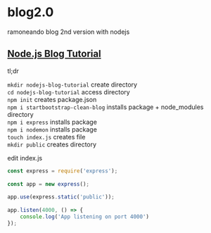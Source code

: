 # blog2.0
ramoneando blog 2nd version with nodejs

## [Node.js Blog Tutorial](https://vegibit.com/node-js-blog-tutorial/)

tl;dr

`mkdir nodejs-blog-tutorial` create directory  
`cd nodejs-blog-tutorial` access directory  
`npm init` creates package.json  
`npm i startbootstrap-clean-blog` installs package + node_modules directory  
`npm i express` installs package  
`npm i nodemon` installs package  
`touch index.js` creates file  
`mkdir public` creates directory  

edit index.js
```javascript
const express = require('express');
 
const app = new express();
 
app.use(express.static('public'));
 
app.listen(4000, () => {
    console.log('App listening on port 4000')
});
```


